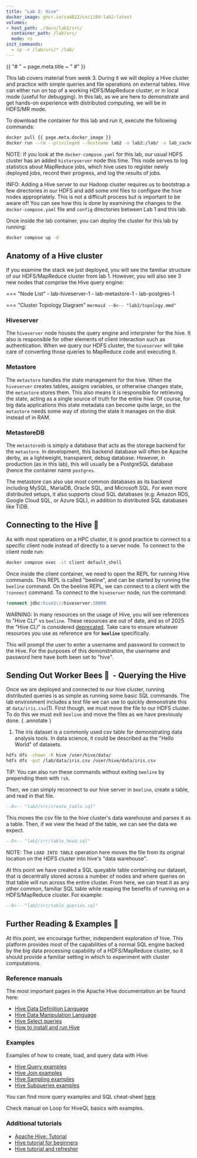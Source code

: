 ```yaml
---
title: "Lab 2: Hive"
docker_image: ghcr.io/ca4022/csc1109-lab2:latest
volumes:
- host_path: ./docs/lab2/src/
  container_path: /lab/src/
  mode: ro
init_commands:
  - cp -r /lab/src/* /lab/
---
```


{{ "# " ~ page.meta.title ~ " #" }}

This lab covers material from week 3. During it we will deploy a Hive cluster and practice with
simple queries and file operations on external tables. Hive can either run on top of a working
HDFS/MapReduce cluster, or in local mode (useful for debugging). In this lab, as we are here
to demonstrate and get hands-on experience with distributed computing, we will be in HDFS/MR mode.

To download the container for this lab and run it, execute the following commands:

```sh
docker pull {{ page.meta.docker_image }}
docker run --rm --privileged --hostname lab2 -v lab2:/lab/ -v lab_cache:/run/containers/ -p 9870:9870 -p 10000:10000 -p 10002:10002 -it {{ page.meta.docker_image }}
```

NOTE: If you look at the `docker-compose.yaml` for this lab, our usual HDFS cluster has an added
`historyserver` node this time. This node serves to log statistics about MapReduce jobs, which hive
uses to register newly deployed jobs, record their progress, and log the results of jobs.

INFO: Adding a Hive server to our Hadoop cluster requires us to bootstrap a few directories in our
HDFS and add some xml files to configure the hive nodes appropriately. This is not a difficult
process but is important to be aware of! You can see how this is done by examining the changes to
the `docker-compose.yaml` file and `config` directories between Lab 1 and this lab.

Once inside the lab container, you can deploy the cluster for this lab by running:

```sh { .test-block #ghcr.io/ca4022/csc1109-lab2:latest }
docker compose up -d
```

## Anatomy of a Hive cluster ##

If you examine the stack we just deployed, you will see the familiar structure of our
HDFS/MapReduce cluster from lab 1. However, you will also see 3 new nodes that comprise the Hive
query engine:

=== "Node List"
    - lab-hiveserver-1
    - lab-metastore-1
    - lab-postgres-1

=== "Cluster Topology Diagram"
    ```mermaid
    --8<-- "lab2/topology.mmd"
    ```

### Hiveserver ###

The `hiveserver` node houses the query engine and interpreter for the hive. It also is responsible
for other elements of client interaction such as authentication. When we query our HDFS cluster,
the `hiveserver` will take care of converting those queries to MapReduce code and executing it.

### Metastore ###

The `metastore` handles the state management for the hive. When the `hiveserver` creates tables,
assigns variables, or otherwise changes state, the `metastore` stores them. This also means it is
responsible for retrieving the state, acting as a single source of truth for the entire hive. Of
course, for big data applications this state metadata can become quite large, so the `metastore`
needs some way of storing the state it manages on the disk instead of in RAM.

### MetastoreDB ###

The `metastoredb` is simply a database that acts as the storage backend for the `metastore`. In
development, this backend database will often be Apache derby, as a lightweight, transparent, debug
database. However, in production (as in this lab), this will usually be a PostgreSQL database (hence
the container name `postgres`.

The metastore can also use most common databases as its backend including MySQL, MariaDB, Oracle
SQL, and Microsoft SQL. For even more distributed setups, it also supports cloud SQL databases (e.g:
Amazon RDS, Google Cloud SQL, or Azure SQL), in addition to distributed SQL databases like TiDB.

## Connecting to the Hive 󱃎&nbsp; ##

As with most operations on a HPC cluster, it is good practice to connect to a specific client node
instead of directly to a server node. To connect to the client node run:

```sh
docker compose exec -it client default_shell
```

Once inside the client container, we need to open the REPL for running Hive commands. This REPL is
called "beeline", and can be started by running the `beeline` command. On the beeline REPL, we can
connect to a client with the `!connect` command. To connect to the `hiveserver` node, run the
command:

```sql
!connect jdbc:hive2://hiveserver:10000
```

WARNING: In many resources on the usage of Hive, you will see references to "Hive CLI" vs
`beeline`. These resources are out of date, and as of 2025 the "Hive CLI" is considered
[deprecated](https://hive.apache.org/docs/latest/user/replacing-the-implementation-of-hive-cli-using-beeline/).
Take care to ensure whatever resources you use as reference are for **`beeline`** specifically.

This will prompt the user to enter a username and password to connect to the Hive. For the purposes
of this demonstration, the username and password here have both been set to "hive".

## Sending Out Worker Bees 󰾢&nbsp; - Querying the Hive ###

Once we are deployed and connected to our hive cluster, running distributed queries is as simple
as running some basic SQL commands. The lab environment includes a test file we can use to quickly
demonstrate this at `data/iris.csv`(1). First though, we must move the file to our HDFS cluster.
To do this we must exit `beeline` and move the files as we have previously done.
{ .annotate }

1. The iris dataset is a commonly used csv table for demonstrating data analysis tools. In data
science, it could be described as the "Hello World" of datasets.

```sh { .test-block #ghcr.io/ca4022/csc1109-lab2:latest }
hdfs dfs -chown -R hive /user/hive/data/
hdfs dfs -put /lab/data/iris.csv /user/hive/data/iris.csv
```

TIP: You can also run these commands without exiting `beeline` by prepending them with `!sh`.

Then, we can simply reconnect to our hive server in `beeline`, create a table, and read in that
file.

```sql
--8<-- "lab2/src/create_table.sql"
```

This moves the csv file to the hive cluster's data warehouse and parses it as a table. Then, if we
view the head of the table, we can see the data we expect.

```sql
--8<-- "lab2/src/table_head.sql"
```

NOTE: The `LOAD INTO TABLE` operation here moves the file from its original location on the HDFS
cluster into hive's "data warehouse".

At this point we have created a SQL queyable table containing our dataset, that is decentrally
stored across a number of nodes and where queries on that table will run across the entire cluster. From here, we
can treat it as any other common, familiar SQL table while reaping the benefits of running on a
HDFS/MapReduce cluster. For example:

```sql
--8<-- "lab2/src/table_queries.sql"
```

## Further Reading & Examples &nbsp; ##

At this point, we encourage further, independent exploration of hive. This platform provides most
of the capabilities of a normal SQL engine backed by the big data processing capability of a
HDFS/MapReduce cluster, so it should provide a familiar setting in which to experiment with cluster
computations.

### Reference manuals ###

The most important pages in the Apache Hive documentation an be found here:

- [Hive Data Definition Language](https://cwiki.apache.org/confluence/display/Hive/LanguageManual+DDL)
- [Hive Data Manipulation Language](https://cwiki.apache.org/confluence/display/Hive/LanguageManual+DML#LanguageManualDML-HiveDataManipulationLanguage)
- [Hive Select queries](https://cwiki.apache.org/confluence/display/Hive/LanguageManual+Select)
- [How to install and run Hive](https://cwiki.apache.org/confluence/display/Hive/GettingStarted#GettingStarted-RunningHiveCLI)

### Examples ###

Examples of how to create, load, and query data with Hive:

- [Hive Query examples](https://datapeaker.com/en/big--data/hive-queries-15-basic-hive-queries-for-data-engineers/)
- [Hive Join examples](https://www.sparkcodehub.com/hive/mastering-hive-joins)
- [Hive Sampling examples](https://dwgeek.com/hive-table-sampling-concept-and-example.html/)
- [Hive Subqueries examples](https://dwgeek.com/apache-hive-correlated-subquery-and-its-restrictions.html/)

You can find more query examples and SQL cheat-sheet
[here](https://hortonworks.com/blog/hive-cheat-sheet-for-sql-users/)

Check manual on Loop for HiveQL basics with examples.

### Additional tutorials ###

- [Apache Hive: Tutorial](https://hive.apache.org/docs/latest/user/tutorial/)
- [Hive tutorial for beginners](https://www.guru99.com/hive-tutorials.html)
- [Hive tutorial and refresher](https://www.analyticsvidhya.com/blog/2020/12/15-basic-and-highly-used-hive-queries-that-all-data-engineers-must-know/)
